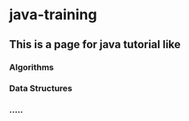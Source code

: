 # java-training

## This is a page for java tutorial like
### Algorithms
### Data Structures
### .....
